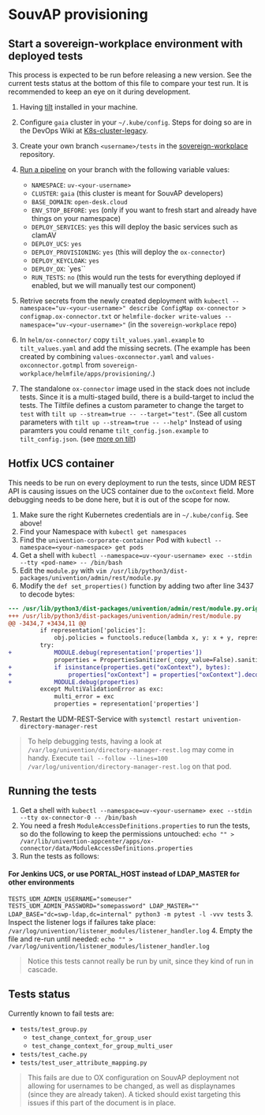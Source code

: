 # SouvAP provisioning

## Start a sovereign-workplace environment with deployed tests

This process is expected to be run before releasing a new version. See the
current tests status at the bottom of this file to compare your test run. It is
recommended to keep an eye on it during development.

1. Having [tilt](https://tilt.dev/) installed in your machine.

2. Configure `gaia` cluster in your `~/.kube/config`. Steps for doing so are in the DevOps Wiki at [K8s-cluster-legacy](https://gitlab.souvap-univention.de/groups/souvap/devops/-/wikis/K8s-cluster-legacy#gaia-development-cluster-for-univention-souvap-dev-team).

3. Create your own branch `<username>/tests` in the [sovereign-workplace](https://gitlab.souvap-univention.de/souvap/devops/sovereign-workplace) repository.

4. [Run a pipeline](https://gitlab.souvap-univention.de/souvap/devops/sovereign-workplace/-/pipelines/new?ref=<your-username>/tests&var[NAMESPACE]=uv-<your-username>&var[CLUSTER]=gaia&var[BASE_DOMAIN]=open-desk.cloud&var[ENV_STOP_BEFORE]=yes&var[DEPLOY_SERVICES]=yes&var[DEPLOY_UCS]=yes&var[DEPLOY_PROVISIONING]=yes&var[DEPLOY_KEYCLOAK]=yes&var[DEPLOY_OX]=yes&var[RUN_TESTS]=no) on your branch with the following variable values:
    * `NAMESPACE`: `uv-<your-username>`
    * `CLUSTER`: `gaia` (this cluster is meant for SouvAP developers)
    * `BASE_DOMAIN`: `open-desk.cloud`
    * `ENV_STOP_BEFORE`: `yes` (only if you want to fresh start and already have things on your namespace)
    * `DEPLOY_SERVICES`: `yes` this will deploy the basic services such as clamAV
    * `DEPLOY_UCS`: `yes`
    * `DEPLOY_PROVISIONING`: `yes` (this will deploy the `ox-connector`)
    * `DEPLOY_KEYCLOAK`: `yes`
    * `DEPLOY_OX`: `yes``
    * `RUN_TESTS`: `no` (this would run the tests for everything deployed if enabled, but we will manually test our component)

5. Retrive secrets from the newly created deployment with `kubectl --namespace="uv-<your-username>" describe ConfigMap ox-connector > configmap.ox-connector.txt` or `helmfile-docker write-values --namespace="uv-<your-username>"` (in the `sovereign-workplace` repo)

6. In `helm/ox-connector/` copy `tilt_values.yaml.example` to `tilt_values.yaml` and add the missing secrets. (The example has been created by combining `values-oxconnector.yaml` and `values-oxconnector.gotmpl` from `sovereign-workplace/helmfile/apps/provisioning/`.)

7. The standalone `ox-connector` image used in the stack does not
include tests. Since it is a multi-staged build, there is a build-target to includ the
tests. The Tiltfile defines a custom parameter to change the target to `test` with `tilt up --stream=true -- --target="test"`.
(See all custom parameters with `tilt up --stream=true -- --help"`
Instead of using paramters you could rename `tilt_config.json.example` to `tilt_config.json`. (see [more on tilt](https://tilt.dev/))


## Hotfix UCS container

This needs to be run on every deployment to run the tests, since UDM REST API is causing issues on the UCS container due to the `oxContext` field. More debugging needs to be done here, but it is out of the scope for now.

1. Make sure the right Kubernetes credentials are in `~/.kube/config`. See above!
2. Find your Namespace with `kubectl get namespaces`
3. Find the `univention-corporate-container` Pod with `kubectl --namespace=<your-namespace> get pods`
4. Get a shell with `kubectl --namespace=uv-<your-username> exec --stdin --tty <pod-name> -- /bin/bash`
5. Edit the `module.py` with `vim /usr/lib/python3/dist-packages/univention/admin/rest/module.py`
6. Modify the `def set_properties()` function by adding two after line 3437 to decode bytes:
```diff
--- /usr/lib/python3/dist-packages/univention/admin/rest/module.py.orig
+++ /usr/lib/python3/dist-packages/univention/admin/rest/module.py
@@ -3434,7 +3434,11 @@
         if representation['policies']:
             obj.policies = functools.reduce(lambda x, y: x + y, representation['policies'].values())
         try:
+            MODULE.debug(representation['properties'])
             properties = PropertiesSanitizer(_copy_value=False).sanitize(representation['properties'], module=module, obj=obj)
+            if isinstance(properties.get("oxContext"), bytes):
+                properties["oxContext"] = properties["oxContext"].decode()
+            MODULE.debug(properties)
         except MultiValidationError as exc:
             multi_error = exc
             properties = representation['properties']
```
7. Restart the UDM-REST-Service with `systemctl restart univention-directory-manager-rest`

> To help debugging tests, having a look at `/var/log/univention/directory-manager-rest.log` may come in handy. Execute `tail --follow --lines=100 /var/log/univention/directory-manager-rest.log` on that pod.

## Running the tests

1. Get a shell with `kubectl --namespace=uv-<your-username> exec --stdin --tty ox-connector-0 -- /bin/bash`
1. You need a fresh `ModuleAccessDefinitions.properties` to run the tests, so do the following to keep the permissions untouched:
`echo "" > /var/lib/univention-appcenter/apps/ox-connector/data/ModuleAccessDefinitions.properties`
2. Run the tests as follows: 
#### For Jenkins UCS, or use PORTAL_HOST instead of LDAP_MASTER for other environments
`TESTS_UDM_ADMIN_USERNAME="someuser" TESTS_UDM_ADMIN_PASSWORD="somepassword" LDAP_MASTER="" LDAP_BASE="dc=swp-ldap,dc=internal" python3 -m pytest -l -vvv tests`
3. Inspect the listener logs if failures take place: `/var/log/univention/listener_modules/listener_handler.log`
4. Empty the file and re-run until needed: `echo "" > /var/log/univention/listener_modules/listener_handler.log`

> Notice this tests cannot really be run by unit, since they kind of run in cascade.

## Tests status

Currently known to fail tests are:
- `tests/test_group.py`
    - `test_change_context_for_group_user`
    - `test_change_context_for_group_multi_user`
- `tests/test_cache.py`
- `tests/test_user_attribute_mapping.py`

> This fails are due to OX configuration on SouvAP deployment not allowing
> for usernames to be changed, as well as displaynames (since they are already
taken). A ticked should exist targeting this issues if this part of the document
is in place.
